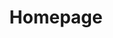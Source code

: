 ---
layout: base__homepage
title: Homepage
permalink: /
regenerate: true
hero: /assets/img/content/hero-1.jpg
theme: theme-home
---